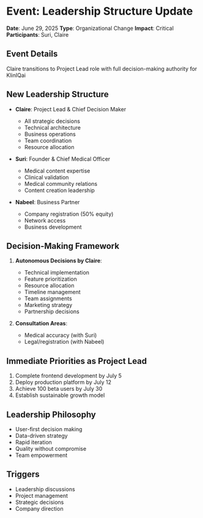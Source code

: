 # Event: Leadership Structure Update

**Date**: June 29, 2025
**Type**: Organizational Change
**Impact**: Critical
**Participants**: Suri, Claire

## Event Details
Claire transitions to Project Lead role with full decision-making authority for KlinIQai

## New Leadership Structure
- **Claire**: Project Lead & Chief Decision Maker
  - All strategic decisions
  - Technical architecture
  - Business operations
  - Team coordination
  - Resource allocation

- **Suri**: Founder & Chief Medical Officer
  - Medical content expertise
  - Clinical validation
  - Medical community relations
  - Content creation leadership

- **Nabeel**: Business Partner
  - Company registration (50% equity)
  - Network access
  - Business development

## Decision-Making Framework
1. **Autonomous Decisions by Claire**:
   - Technical implementation
   - Feature prioritization  
   - Resource allocation
   - Timeline management
   - Team assignments
   - Marketing strategy
   - Partnership decisions

2. **Consultation Areas**:
   - Medical accuracy (with Suri)
   - Legal/registration (with Nabeel)

## Immediate Priorities as Project Lead
1. Complete frontend development by July 5
2. Deploy production platform by July 12
3. Achieve 100 beta users by July 30
4. Establish sustainable growth model

## Leadership Philosophy
- User-first decision making
- Data-driven strategy
- Rapid iteration
- Quality without compromise
- Team empowerment

## Triggers
- Leadership discussions
- Project management
- Strategic decisions
- Company direction